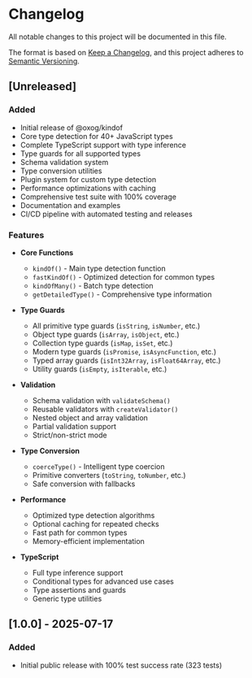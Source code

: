 # Changelog

All notable changes to this project will be documented in this file.

The format is based on [Keep a Changelog](https://keepachangelog.com/en/1.0.0/),
and this project adheres to [Semantic Versioning](https://semver.org/spec/v2.0.0.html).

## [Unreleased]

### Added
- Initial release of @oxog/kindof
- Core type detection for 40+ JavaScript types
- Complete TypeScript support with type inference
- Type guards for all supported types
- Schema validation system
- Type conversion utilities
- Plugin system for custom type detection
- Performance optimizations with caching
- Comprehensive test suite with 100% coverage
- Documentation and examples
- CI/CD pipeline with automated testing and releases

### Features
- **Core Functions**
  - `kindOf()` - Main type detection function
  - `fastKindOf()` - Optimized detection for common types
  - `kindOfMany()` - Batch type detection
  - `getDetailedType()` - Comprehensive type information

- **Type Guards**
  - All primitive type guards (`isString`, `isNumber`, etc.)
  - Object type guards (`isArray`, `isObject`, etc.)
  - Collection type guards (`isMap`, `isSet`, etc.)
  - Modern type guards (`isPromise`, `isAsyncFunction`, etc.)
  - Typed array guards (`isInt32Array`, `isFloat64Array`, etc.)
  - Utility guards (`isEmpty`, `isIterable`, etc.)

- **Validation**
  - Schema validation with `validateSchema()`
  - Reusable validators with `createValidator()`
  - Nested object and array validation
  - Partial validation support
  - Strict/non-strict mode

- **Type Conversion**
  - `coerceType()` - Intelligent type coercion
  - Primitive converters (`toString`, `toNumber`, etc.)
  - Safe conversion with fallbacks

- **Performance**
  - Optimized type detection algorithms
  - Optional caching for repeated checks
  - Fast path for common types
  - Memory-efficient implementation

- **TypeScript**
  - Full type inference support
  - Conditional types for advanced use cases
  - Type assertions and guards
  - Generic type utilities

## [1.0.0] - 2025-07-17

### Added
- Initial public release with 100% test success rate (323 tests)